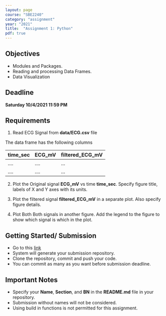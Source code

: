 ```yaml
---
layout: page
course: "SBE2240"
category: "assignment"
year: "2021"
title:  "Assignment 1: Python"
pdf: true
---
```


## Objectives

* Modules and Packages.
* Reading and processing Data Frames.
* Data Visualization

## Deadline

**Saturday 10/4/2021 11:59 PM**

## Requirements

1. Read ECG Signal from **data/ECG.csv** file

The data frame has the following columns 

| time_sec | ECG_mV | filtered_ECG_mV |
|---------|-----|-----------|
| .... | .... | ... |
| .... | .... | ... |



2.  Plot the Original signal **ECG_mV** vs time **time_sec**. Specify figure title, labels of X and Y axes with its units. 

3. Plot the filtered signal  **filtered_ECG_mV** in a separate plot. Also specify figure details. 

4. Plot Both Both signals in another figure. Add the legend to the figure to show which signal is which in the plot. 


## Getting Started/ Submission

* Go to this [link](https://classroom.github.com/a/pDKpHeXd)
* System will generate your submission repository. 
* Clone the repository, commit and push your code. 
* You can commit as many as you want before submission deadline.

## Important Notes

* Specify your **Name**, **Section**, and **BN** in the **README.md** file in your repository. 
* Submission without names will not be considered. 
* Using build in functions is not permitted for this assignment.







